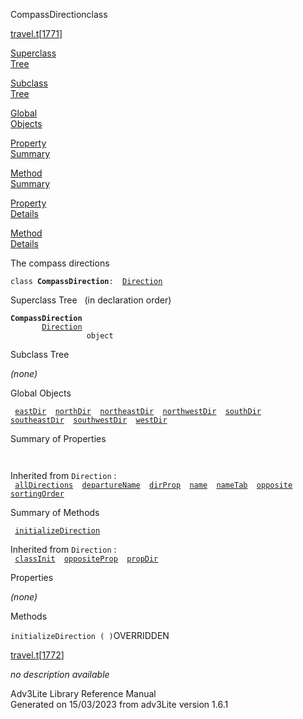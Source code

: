 <span class="title">CompassDirection</span><span class="type">class</span>

[travel.t](../file/travel.t.html)\[[1771](../source/travel.t.html#1771)\]

[Superclass  
Tree](#_SuperClassTree_)

[Subclass  
Tree](#_SubClassTree_)

[Global  
Objects](#_ObjectSummary_)

[Property  
Summary](#_PropSummary_)

[Method  
Summary](#_MethodSummary_)

[Property  
Details](#_Properties_)

[Method  
Details](#_Methods_)

<div class="fdesc">

The compass directions

`class `**`CompassDirection`**` :   `[`Direction`](../object/Direction.html)

</div>

<span id="_SuperClassTree_"></span>

<div class="mjhd">

<span class="hdln">Superclass Tree</span>   (in declaration order)

</div>

**`CompassDirection`**  
`         `[`Direction`](../object/Direction.html)  
`                 object`  
<span id="_SubClassTree_"></span>

<div class="mjhd">

<span class="hdln">Subclass Tree</span>  

</div>

*(none)* <span id="_ObjectSummary_"></span>

<div class="mjhd">

<span class="hdln">Global Objects</span>  

</div>

` `[`eastDir`](../object/eastDir.html)`  `[`northDir`](../object/northDir.html)`  `[`northeastDir`](../object/northeastDir.html)`  `[`northwestDir`](../object/northwestDir.html)`  `[`southDir`](../object/southDir.html)`  `[`southeastDir`](../object/southeastDir.html)`  `[`southwestDir`](../object/southwestDir.html)`  `[`westDir`](../object/westDir.html)`  `
<span id="_PropSummary_"></span>

<div class="mjhd">

<span class="hdln">Summary of Properties</span>  

</div>

` `

Inherited from `Direction` :  
` `[`allDirections`](../object/Direction.html#allDirections)`  `[`departureName`](../object/Direction.html#departureName)`  `[`dirProp`](../object/Direction.html#dirProp)`  `[`name`](../object/Direction.html#name)`  `[`nameTab`](../object/Direction.html#nameTab)`  `[`opposite`](../object/Direction.html#opposite)`  `[`sortingOrder`](../object/Direction.html#sortingOrder)`  `

<span id="_MethodSummary_"></span>

<div class="mjhd">

<span class="hdln">Summary of Methods</span>  

</div>

` `[`initializeDirection`](#initializeDirection)`  `

Inherited from `Direction` :  
` `[`classInit`](../object/Direction.html#classInit)`  `[`oppositeProp`](../object/Direction.html#oppositeProp)`  `[`propDir`](../object/Direction.html#propDir)`  `

<span id="_Properties_"></span>

<div class="mjhd">

<span class="hdln">Properties</span>  

</div>

*(none)* <span id="_Methods_"></span>

<div class="mjhd">

<span class="hdln">Methods</span>  

</div>

<span id="initializeDirection"></span>

`initializeDirection ( )`<span class="rem">OVERRIDDEN</span>

[travel.t](../file/travel.t.html)\[[1772](../source/travel.t.html#1772)\]

<div class="desc">

*no description available*

</div>

<div class="ftr">

Adv3Lite Library Reference Manual  
Generated on 15/03/2023 from adv3Lite version 1.6.1

</div>
